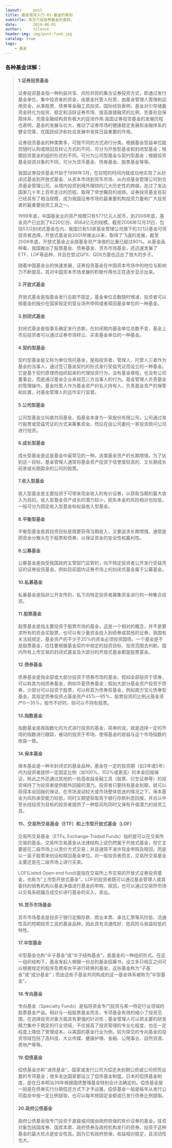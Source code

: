 ```yaml
---
layout:     post
title: 基金投资入门-01-基金的类别
subtitle: 本文介绍各种基金的类别。
date:       2019-06-01
author:     silence
header-img: img/post-fund.jpg
catalog: true
tags:
    - 基金
---
```


### 各种基金详解：

> #### 1.证券投资基金
>
> 证券投资基金指一种利益共享、风险共担的集合证券投资方式，即通过发行基金单位，集中投资者的资金，由基金托管人托管，由基金管理人管理和运用资金，从事股票、债券等金融工具投资。国际经验表明，基金对引导储蓄资金转化为投资、稳定和活跃证券市场、提高直接融资的比例、完善社会保障体系、完善金融结构具有极大的促进作用.我国证券投资基金的发展历程也表明，基金的发展与壮大，推动了证券市场的健康稳定发展和金融体系的健全完善，在国民经济和社会发展中发挥日益重要的作用。
>
> 证券投资基金的种类繁多，可按不同的方式进行分类。根据基金受益单位能否随时认购或赎回及转让方式的不同，可分为开放型基金和封闭型基金；根据投资基金的组织形式的不同，可分为公司型基金与契约型基金；根据投资基金投资对象的不同，可分为货币基金、债券基金、股票基金等等。
>
> 我国证券投资基金开始于1998年3月，在较短的时间内就成功地实现了从封闭式基金到开放式基金、从资本市场到货币市场、从内资基金管理公司到合资基金管理公司、从境内投资到境外理财的几大历史性的跨越，走过了发达国家几十年上百年走过的历程，取得了举世瞩目的成绩。证券投资基金目前已经具有了相当规模，成为我国证券市场的最重要机构投资力量和广大投资者的最重要投资工具之一。
>
> 1999年底，中国基金业的资产规模只有577亿元人民币，到2006年底，基金资产已达到了6220亿份、8564亿元的规模。截至2006年12月31日，包括53只封闭式基金在内，我国已有53家基金管理公司旗下的321只基金可供投资者选择。开放式基金自2001年推出以来，取得了飞速的发展，截至2006年底，开放式基金占全部基金资产净值的比重已超过80%。从基金品种看，我国推出了股票基金、债券基金、货币市场基金，还迅速发展了ETF、LOF等品种，并且在尝试QFII、QDII方面也迈出了很大的步子。
>
> 随着中国基金业的快速发展，证券投资基金在中国资本市场中的地位与影响力不断提高，其对中国资本市场发展的积极作用也正在逐步显示出来。
>
> 
>
> #### 2.开放式基金
>
> 开放式基金是指基金发行总额不固定，基金单位总数随时增减，投资者可以按基金的报价在国家规定的营业场所申购或者赎回基金单位的一种基金。
>
> 
>
> #### 3.封闭式基金
>
> 封闭式基金是指事先确定发行总额，在封闭期内基金单位总数不变，基金上市后投资者可以通过证券市场转让、买卖基金单位的一种基金。
>
> 
>
> #### 4.契约型基金
>
> 契约型基金是又称为单位信托基金，是指投资者、管理人、托管人三者作为基金的当事人，通过签订基金契约的形式发行受益凭证而设立的一种基金。它是基于契约原理而组织起来的代理投资行为，没有基金章程，也没有公司董事会，而是通过基金企业来规范三方当事人的行为。基金管理人负责基金的管理操作。基金托管人作为基金资产的名义持有人，负责基金资产的保管和处置，对基金管理人的运作实行监督。
>
> 
>
> #### 5.公司型基金
>
> 公司型基金又叫做共同基金，指基金本身为一家股份有限公司，公司通过发行股票或受益凭证的方式来筹集资金，然后在由公司委托一家投资顾问公司进行投资。
>
> 
>
> #### 6.成长型基金
>
> 成长型基金是这是基金中最常见的一种。该类基金资产的长期增值。为了达到这一目标，基金管理人通常将基金资产投资于信誉度较高的、又长期成长前景或长期盈余的公司的股票。
>
> 
>
> #### 7.收入型基金
>
> 收入型基金是主要投资于可带来现金收入的有价证券，以获取当期的最大收入为目的。收入型基金资产成长的潜力较小，损失本金的风险相对也较低，一般可分为固定收入型基金和权益收入型基金。
>
> 
>
> #### 8.平衡型基金
>
> 平衡型基金是其投资目标是既要获得当期收入，又要追求长期增值，通常是把资金分散头在于股票和债券，以保证资金的安全性和赢利性。
>
> 
>
> #### 9.公募基金
>
> 公募基金是指受我国政府主管部门监管的，向不特定投资者公开发行受益凭证的证券投资基金。例如目前国内证券市场上的封闭式基金属于公募基金。
>
> 
>
> #### 10.私募基金
>
> 私募基金是指非公开宣传的，私下向特定投资者募集资金进行的一种集合投资。
>
> 
>
> #### 11.股票基金
>
> 股票基金是指主要投资于股票市场的基金，这是一个相对的概念，并不是要求所有的资金买股票，也可以有少量资金投入到债券或其他的证券，我国有关法规规定，基金资产的不少于20%的资金必须投资国债。一个基金是不是股票基金，往往要根据基金契约中规定的投资目标、投资范围去判断。国内所有上市交易的封闭式基金及大部分的开放式基金都是股票基金。
>
> 
>
> #### 12.债券基金
>
> 债券基金是指全部或大部分投资于债券市场的基金。假如全部投资于债券，可以称其为纯债券基金，例如华夏债券基金；假如大部分基金资产投资于债券，少部分可以投资于股票，可以称其为债券型基金，例如南方宝元债券型基金，其规定债券投资占基金资产45%—95%，股票投资的比例占基金资产0—35%，股市不好时，则可以不持有股票。
>
> 
>
> #### 13.指数基金
>
> 指数基金是按指数化的方式进行投资的基金，简单的说，就是选择一定的市场的指数进行跟踪，被动的投资于市场，使得基金的收益与这个市场指数的收益一致。
>
> 
>
> #### 14.保本基金
>
> 保本基金是一种半封闭式的基金品种。基金在一定的投资期（如3年或5年）内为投资者提供一定固定比例（如100%、102%或更高）的本金回报保证，除此之外还通过其他的一些高收益金融工具（股票、衍生证券等）的投资保持了为投资者提供额外回报的潜力。投资者只要持有基金到期，就可以获得本金回报的保证。在市场波动较大或市场整体低迷的情况之下，保本基金为风险承受能力较低，同时又期望获取高于银行存款利息回报，并且以中至长线投资为目标的投资者提供了一种低风险同时又保有升值潜力的投资工具。
>
> 
>
> #### 15、交易所交易基金（ETF）和上市型开放式基金（LOF）
>
> 交易所交易基金（ETFs, Exchange-Traded Funds）指的是可以在交易所交易的基金。交易所交易基金从法律结构上说仍然属于开放式基金，但它主要是在二级市场上以竞价方式交易；并且通常不准许现金申购及赎回，而是以一篮子股票来创设和赎回基金单位。对一般投资者而言，交易所交易基金主要还是在二级市场上进行买卖。
>
> LOF(Listed Open-end fund)是指在交易所上市交易的开放式证券投资基金，也称为"上市型开放式基金"。LOF的投资者既可以通过基金管理人或其委托的销售机构以基金净值进行基金的申购、赎回，也可以通过交易所市场以交易系统撮合成交价进行基金的买入、卖出。
>
> 
>
> #### 16.货币市场基金
>
> 货币市场基金是投资于银行定期存款、商业本票、承兑汇票等风险低、流通性高的短期投资工具的基金品种，因此具有流通性好、低风险与收益较低的特性。
>
> 
>
> #### 17.伞型基金
>
> 伞型基金也称“伞子基金”或“伞子结构基金”，是基金的一种组织形式。在这一组织结构下，基金发起人根据一份总的基金招募书，设立多只相互之间可以根据规定的程序及费率水平进行转换的基金，这些基金称为“子基金”或“成分基金”；而由这些子基金共同构成的这一基金体系被称为“伞型基金”。
>
> 
>
> #### 18.专向基金
>
> 专向基金（Specialty Funds）是指将资金专门投资与某一特定行业领域的股票基金产品。相对与一般股票基金而言，专项基金有效的缩小了投资范围，在选择投资对象方面具有更强的针对性；基金管理人可以把主要的研发精力集中于既定的行业领域，不仅提高了投资管理的专业化程度，也在一定程度上降低了管理成本。以美国的基金行业为例，较为常见的专向基金的投资领域包括了高科技、大众传媒、健康护理、金融、公用事业、自然资源、房地产等等。
>
> 
>
> #### 19.偿债基金
>
> 偿债基金亦称"减债基金"。国家或发行公司为偿还未到期公债或公司债而设置的专项基金；很多发达国家都设立了偿债基金制度。日本的偿债基金制度，是在日本明治39年根据国债整理基金特别会计法确定的。偿债基金是一般是在债券实行分期偿还方式下才予设置。偿债基金一般是每年从发行公司盈余中按一定比例提取，也可以每年按固定金额或已发行债券比例提取。
>
> 
>
> #### 20.政府公债基金
>
> 政府公债基金指专门投资于直接或间接由政府担保的有价证券的基金。技资对象包括国库券、国库本票、政府债券及政府机构发行的债券。投资于这种基金的最大优点是安全性高。因为它有政府担保，收益相对稳定，且流动性也大。

